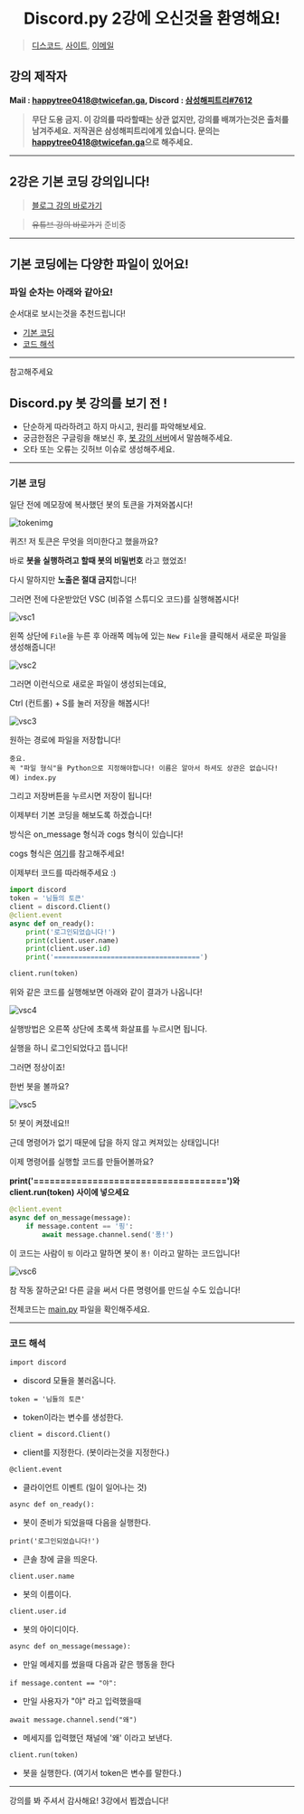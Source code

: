 <h1 align="center">Discord.py 2강에 오신것을 환영해요!</h1>

> [디스코드](https://discord.gg/yXRcbqb), [사이트](https://happytree.cf/), [이메일](mailto:happytree0418@twicefan.ga)

## 강의 제작자
**Mail : [happytree0418@twicefan.ga](mailto:happytree0418@twicefan.ga), Discord : [삼성해피트리#7612](https://discord.com/users/726350177601978438)**
> **무단 도용 금지. 이 강의를 따라할때는 상관 없지만, 강의를 배껴가는것은 출처를 남겨주세요.**
> **저작권은 삼성해피트리에게 있습니다. 문의는 [happytree0418@twicefan.ga](mailto:happytree0418@twicefan.ga)으로 해주세요.**
------------

## 2강은 기본 코딩 강의입니다!
> [블로그 강의 바로가기](https://blog.naver.com/samsunghappytree123/221943095076)

> ~~유튜브 강의 바로가기~~ 준비중

------------

## 기본 코딩에는 다양한 파일이 있어요!
### 파일 순차는 아래와 같아요!
순서대로 보시는것을 추천드립니다!
+ [기본 코딩](#기본-코딩)
+ [코드 해석](#코드-해석)

------------
참고해주세요
## Discord.py 봇 강의를 보기 전 !
+ 단순하게 따라하려고 하지 마시고, 원리를 파악해보세요.
+ 궁금한점은 구글링을 해보신 후, [봇 강의 서버](https://discord.gg/jSaWtTD)에서 말씀해주세요.
+ 오타 또는 오류는 깃허브 이슈로 생성해주세요.

------------

### 기본 코딩
일단 전에 메모장에 복사했던 봇의 토큰을 가져와봅시다!

![tokenimg](https://postfiles.pstatic.net/MjAyMDA1MDNfMjM3/MDAxNTg4NDgxMzYxMDM0.XAEMouizVpTS-0Itjaq138hJnVn86VT6EkdqYmRfncgg.2ZV9qUfHKl8Uml7vaVyhSJgLSsp3YBohSLwyTFM2AMYg.PNG.samsunghappytree123/%EA%B0%95%EC%9D%9813.PNG?type=w773)

퀴즈! 저 토큰은 무엇을 의미한다고 했을까요?

바로 **봇을 실행하려고 할때 봇의 비밀번호** 라고 했었죠!

다시 말하지만 **노출은 절대 금지**합니다! 

그러면 전에 다운받았던 VSC (비쥬얼 스튜디오 코드)를 실행해봅시다!

![vsc1](https://postfiles.pstatic.net/MjAyMDA1MDNfOSAg/MDAxNTg4NDgyNDMzMjg3.0vcHBnRxZuwJ0R_KrgSPZ4tOeLs4ZNIiKGs48gFRib4g.4n5f95b2mQT_cMZu2ZOkL34m568WHgXoLkrBDI7dXBQg.JPEG.samsunghappytree123/%EA%B0%95%EC%9D%981.jpg?type=w773)

왼쪽 상단에 `File`을 누른 후 아래쪽 메뉴에 있는 `New File`을 클릭해서 새로운 파일을 생성해줍니다!

![vsc2](https://postfiles.pstatic.net/MjAyMDA1MDNfMTUg/MDAxNTg4NDgzNTQ5MzE4.6yEiZ9jl8Esrmxp0XGU5Ycq3TNn7DmOleOxBEACrT9Eg.M5EX0NzQQcMrquZZ72R82crdzySE1CarZFue6Dwxs30g.PNG.samsunghappytree123/%EA%B0%95%EC%9D%982.png?type=w773)

그러면 이런식으로 새로운 파일이 생성되는데요, 

Ctrl (컨트롤) + S를 눌러 저장을 해봅시다!

![vsc3](https://postfiles.pstatic.net/MjAyMDA1MDNfMjQ0/MDAxNTg4NDgzNzgyMjY4.1pRXoKROq2CIm1_KKaaN-mtDT2sBzSf5XzLV8HdZb_Mg.kdekqVh1sN6x3sJN5A4R1PqbFZTQnd5-InDuHwDPpuog.JPEG.samsunghappytree123/%EA%B0%95%EC%9D%983.jpg?type=w773)

원하는 경로에 파일을 저장합니다!

```
중요.
꼭 "파일 형식"을 Python으로 지정해야합니다! 이름은 알아서 하셔도 상관은 없습니다!
예) index.py
```

그리고 저장버튼을 누르시면 저장이 됩니다!

이제부터 기본 코딩을 해보도록 하겠습니다!

방식은 on_message 형식과 cogs 형식이 있습니다!

cogs 형식은 [여기](https://blog.naver.com/discord-bot)를 참고해주세요!

이제부터 코드를 따라해주세요 :)

```py
import discord
token = '님들의 토큰'
client = discord.Client()
@client.event
async def on_ready():
    print('로그인되었습니다!')
    print(client.user.name)
    print(client.user.id)
    print('====================================')

client.run(token)
```
위와 같은 코드를 실행해보면 아래와 같이 결과가 나옵니다!

![vsc4](https://postfiles.pstatic.net/MjAyMDA1MDNfMjI3/MDAxNTg4NDg0Mjk0MTQw.Ao7NucPD92JY15w6M-vJymboa1Xjyn2HsQA5PRDYIPwg.VysY-PMR4-lT1WxIvDczG4htImzumPiBi54gtE6DWY8g.JPEG.samsunghappytree123/%EA%B0%95%EC%9D%984.jpg?type=w773)

실행방법은 오른쪽 상단에 초록색 화살표를 누르시면 됩니다.

실행을 하니 로그인되었다고 뜹니다!

그러면 정상이죠!

한번 봇을 볼까요?

![vsc5](https://postfiles.pstatic.net/MjAyMDA1MDNfMTU4/MDAxNTg4NDg0MzkwMDU0.C2YUiJxSsuFhyeYgBQBOZxsKw6BPmrKMuhghSuzdACgg.27LcongVSF1fCOFUSqOCB8eGa68_vBnx3mJYs1pOHjcg.PNG.samsunghappytree123/%EA%B0%95%EC%9D%985.PNG?type=w773)

5! 봇이 켜졌네요!!

근데 명령어가 없기 때문에 답을 하지 않고 켜져있는 상태입니다!

이제 명령어를 실행할 코드를 만들어볼까요?

**print('====================================')와 client.run(token) 사이에 넣으세요**

```py
@client.event
async def on_message(message):
    if message.content == '핑':
        await message.channel.send('퐁!')
```
이 코드는 사람이 `핑` 이라고 말하면 봇이 `퐁!` 이라고 말하는 코드입니다!

![vsc6](https://postfiles.pstatic.net/MjAyMDA1MDNfMjgy/MDAxNTg4NDg0OTczNzYw.dEMShPfPfxfLdEKW9zzNECb5euXn0EQuaJtTq2r0FcQg.NoDT2rmLQzqflEsBq-Fu9npr8jiNKlpF23R-x72U-h0g.PNG.samsunghappytree123/%EA%B0%95%EC%9D%986.PNG?type=w773)

참 작동 잘하군요! 다른 글을 써서 다른 명령어를 만드실 수도 있습니다!

전체코드는 [main.py](main.py) 파일을 확인해주세요.

------------

### 코드 해석

`import discord`
- discord 모듈을 불러옵니다.

`token = '님들의 토큰'`
- token이라는 변수를 생성한다.

`client = discord.Client()`
- client를 지정한다. (봇이라는것을 지정한다.)

`@client.event`
- 클라이언트 이벤트 (일이 일어나는 것)

`async def on_ready():`
- 봇이 준비가 되었을때 다음을 실행한다.

`print('로그인되었습니다!')`
- 큰솔 창에 글을 띄운다.

`client.user.name`
- 봇의 이름이다.

`client.user.id`
- 봇의 아이디이다.

`async def on_message(message):`
- 만일 메세지를 썼을때 다음과 같은 행동을 한다

`if message.content == "야":`
- 만일 사용자가 "야" 라고 입력했을때

`await message.channel.send("왜")`
- 메세지를 입력했던 채널에 '왜' 이라고 보낸다.

`client.run(token)`
- 봇을 실행한다. (여기서 token은 변수를 말한다.)

------------

강의를 봐 주셔서 감사해요! 3강에서 뵙겠습니다!

